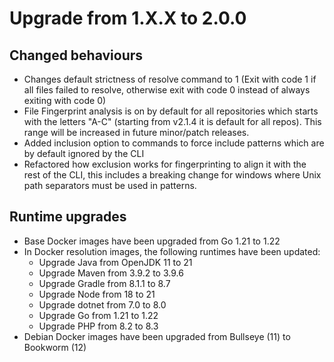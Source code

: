 # Upgrade from 1.X.X to 2.0.0

## Changed behaviours
- Changes default strictness of resolve command to 1 (Exit with code 1 if all files failed to resolve, otherwise exit with code 0 instead of always exiting with code 0)
- File Fingerprint analysis is on by default for all repositories which starts with the letters "A-C" (starting from v2.1.4 it is default for all repos). This range will be increased in future minor/patch releases.
- Added inclusion option to commands to force include patterns which are by default ignored by the CLI
- Refactored how exclusion works for fingerprinting to align it with the rest of the CLI, this includes a breaking change for windows where Unix path separators must be used in patterns.

## Runtime upgrades

- Base Docker images have been upgraded from Go 1.21 to 1.22
- In Docker resolution images, the following runtimes have been updated:
   - Upgrade Java from OpenJDK 11 to 21
   - Upgrade Maven from 3.9.2 to 3.9.6
   - Upgrade Gradle from 8.1.1 to 8.7
   - Upgrade Node from 18 to 21
   - Upgrade dotnet from 7.0 to 8.0
   - Upgrade Go from 1.21 to 1.22
   - Upgrade PHP from 8.2 to 8.3
- Debian Docker images have been upgraded from Bullseye (11) to Bookworm (12)
